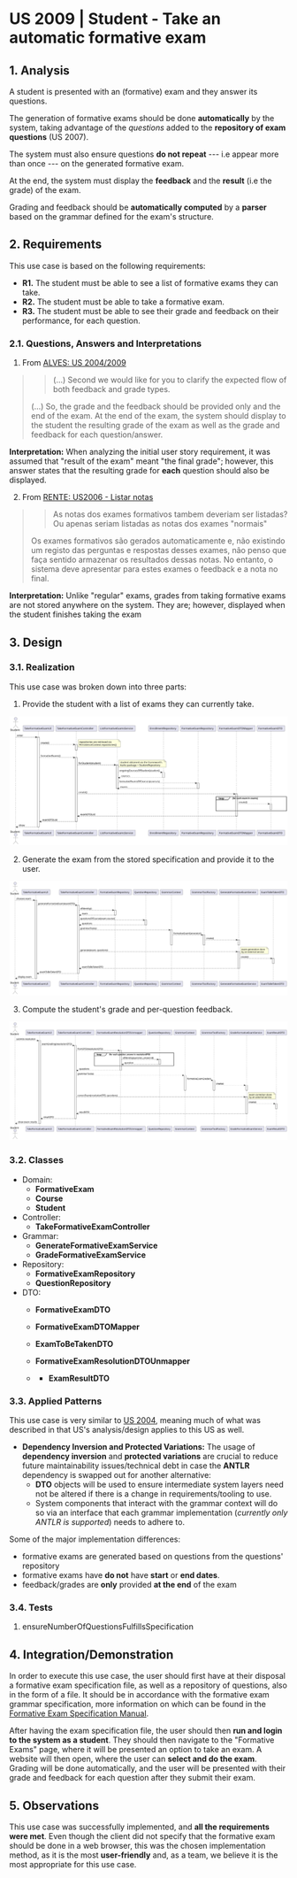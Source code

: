 # US 2009 | Student - Take an automatic formative exam

## 1. Analysis

A student is presented with an (formative) exam and they answer its questions.

The generation of formative exams should be done **automatically** by the system,
taking advantage of the *questions* added to the **repository of exam questions**
(US 2007).

The system must also ensure questions **do not repeat** --- i.e appear more than
once --- on the generated formative exam.

At the end, the system must display the **feedback** and the **result** (i.e the grade)
of the exam.

Grading and feedback should be **automatically computed** by a **parser** based on
the grammar defined for the exam's structure.

## 2. Requirements

This use case is based on the following requirements:

- **R1.** The student must be able to see a list of formative exams they can take.
- **R2.** The student must be able to take a formative exam.
- **R3.** The student must be able to see their grade and feedback on their performance, for each question.

### 2.1. Questions, Answers and Interpretations

1. From [ALVES: US 2004/2009](https://moodle.isep.ipp.pt/mod/forum/discuss.php?d=23236#p29396)

> > (...) Second we would like for you to clarify the expected flow
> > of both feedback and grade types.
>
> (...) So, the grade and the feedback should be provided only and the end of the exam.
> At the end of the exam, the system should display to the student the resulting grade
> of the exam as well as the grade and feedback for each question/answer.

**Interpretation:** When analyzing the initial user story requirement, it was
assumed that "result of the exam" meant "the final grade"; however, this answer
states that the resulting grade for **each** question should also be displayed.

2. From [RENTE: US2006 - Listar notas](https://moodle.isep.ipp.pt/mod/forum/discuss.php?d=23438#p29652)

> > As notas dos exames formativos tambem deveriam ser listadas?
> > Ou apenas seriam listadas as notas dos exames "normais"
>
> Os exames formativos são gerados automaticamente e, não existindo um
> registo das perguntas e respostas desses exames, não penso que faça sentido
> armazenar os resultados dessas notas.
> No entanto, o sistema deve apresentar para estes exames o feedback e a nota no final.

**Interpretation:** Unlike "regular" exams, grades from taking formative exams
are not stored anywhere on the system. They are; however, displayed when the
student finishes taking the exam

## 3. Design

### 3.1. Realization

This use case was broken down into three parts:

1. Provide the student with a list of exams they can currently take.

![[diagram](./1-list-fexams.svg)](./1-list-fexams.svg)

2. Generate the exam from the stored specification and provide it to the user.

![[diagram](./2-fexam-to-be-taken.svg)](./2-fexam-to-be-taken.svg)

3. Compute the student's grade and per-question feedback.

![[diagram](./3-grade-fexam.svg)](./3-grade-fexam.svg)

### 3.2. Classes

[//]: # (TODO: Class diagram)

- Domain:
  + **FormativeExam**
  + **Course**
  + **Student**
- Controller:
  + **TakeFormativeExamController**
- Grammar:
  + **GenerateFormativeExamService**
  + **GradeFormativeExamService**
- Repository:
  + **FormativeExamRepository**
  + **QuestionRepository**
- DTO:
  + **FormativeExamDTO**
  + **FormativeExamDTOMapper**

  + **ExamToBeTakenDTO**

  + **FormativeExamResolutionDTOUnmapper**
  + + **ExamResultDTO**

### 3.3. Applied Patterns

This use case is very similar to [US 2004](../us_2004/README.md), meaning much of
what was described in that US's analysis/design applies to this US as well.

- **Dependency Inversion and Protected Variations:** The usage of **dependency inversion** and **protected variations**
  are crucial to reduce future maintainability issues/technical debt in case the **ANTLR** dependency is swapped out
  for another alternative:
    - **DTO** objects will be used to ensure intermediate system layers need not be
      altered if there is a change in requirements/tooling to use.
    - System components that interact with the grammar context will do so via an
      interface that each grammar implementation (*currently only ANTLR is supported*)
      needs to adhere to.

Some of the major implementation differences:

- formative exams are generated based on questions from the questions' repository
- formative exams have **do not** have **start** or **end dates**.
- feedback/grades are **only** provided **at the end** of the exam

### 3.4. Tests

1. ensureNumberOfQuestionsFulfillsSpecification

[//]: # (TODO: Add tests???)

## 4. Integration/Demonstration

In order to execute this use case, the user should first have at their disposal a formative exam specification file, as
well as a repository of questions, also in the form of a file.
It should be in accordance with the formative exam grammar specification, more information on which can be found in the
[Formative Exam Specification Manual](../us_2008/grammar-reference.md).

After having the exam specification file, the user should then **run and login to the system as a student**. They should
then navigate to the "Formative Exams" page, where it will be presented an option to take an exam. A website will then open, where
the user can **select and do the exam**. Grading will be done automatically, and the user will be presented
with their grade and feedback for each question after they submit their exam.

## 5. Observations

This use case was successfully implemented, and **all the requirements were met**. Even though the client did not
specify that the formative exam should be done in a web browser, this was the chosen implementation method, as it is the
most **user-friendly** and, as a team, we believe it is the most appropriate for this use case.
